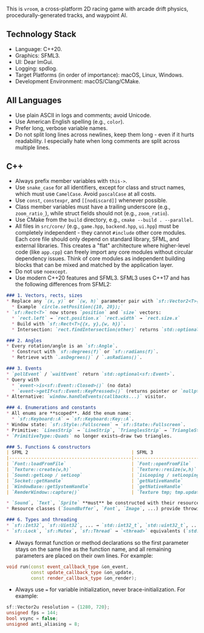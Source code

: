 This is `vroom`, a cross-platform 2D racing game with arcade drift physics, procedurally-generated tracks, and waypoint AI.

## Technology Stack
- Language: C++20.
- Graphics: SFML3.
- UI: Dear ImGui.
- Logging: spdlog.
- Target Platforms (in order of importance): macOS, Linux, Windows.
- Development Environment: macOS/Clang/CMake.

## All Languages
- Use plain ASCII in logs and comments; avoid Unicode.
- Use American English spelling (e.g., `color`).
- Prefer long, verbose variable names.
- Do not split long lines across newlines, keep them long - even if it hurts readability. I especially hate when long comments are split across multiple lines.

## C++
- Always prefix member variables with `this->`.
- Use `snake_case` for all identifiers, except for class and struct names, which must use `CamelCase`. Avoid `pascalCase` at all costs.
- Use `const`, `constexpr`, and `[[nodiscard]]` whenever possible.
- Class member variables must have a trailing underscore (e.g., `zoom_ratio_`), while struct fields should not (e.g., `zoom_ratio`).
- Use CMake from the `build` directory, e.g., `cmake --build . --parallel`.
- All files in `src/core/` (e.g., `game.hpp`, `backend.hpp`, `ui.hpp`) must be completely independent - they cannot `#include` other core modules. Each core file should only depend on standard library, SFML, and external libraries. This creates a "flat" architecture where higher-level code (like `app.cpp`) can freely import any core modules without circular dependency issues. Think of core modules as independent building blocks that can be mixed and matched by the application layer.
- Do not use `noexcept`.
- Use modern C++20 features and SFML3. SFML3 uses C++17 and has the following differences from SFML2:
```md
### 1. Vectors, rects, sizes
* Replace any `(x, y)` or `(w, h)` parameter pair with `sf::Vector2<T>{x, y}`.
  * Example `circle.setPosition({10, 20});`
* `sf::Rect<T>` now stores `position` and `size` vectors:
  * `rect.left` → `rect.position.x` `rect.width` → `rect.size.x`
  * Build with `sf::Rect<T>{{x, y},{w, h}}`.
  * Intersection: `rect.findIntersection(other)` returns `std::optional<sf::Rect<T>>`.

### 2. Angles
* Every rotation/angle is an `sf::Angle`.
  * Construct with `sf::degrees(f)` or `sf::radians(f)`.
  * Retrieve with `.asDegrees()` / `.asRadians()`.

### 3. Events
* `pollEvent` / `waitEvent` return `std::optional<sf::Event>`.
* Query with
  * `event->is<sf::Event::Closed>()` (no data)
  * `event->getIf<sf::Event::KeyPressed>()` (returns pointer or `nullptr`).
* Alternative: `window.handleEvents(callbacks...)` visitor.

### 4. Enumerations and constants
* All enums are **scoped**. Add the enum name:
  * `sf::Keyboard::A` → `sf::Keyboard::Key::A`.
* Window state: `sf::Style::Fullscreen` → `sf::State::Fullscreen`.
* Primitive: `LinesStrip` → `LineStrip`, `TrianglesStrip` → `TriangleStrip`.
* `PrimitiveType::Quads` no longer exists—draw two triangles.

### 5. Functions & constructors
| SFML 2                                      | SFML 3                    |
|---------------------------------------------|---------------------------|
| `Font::loadFromFile`                        | `Font::openFromFile`      |
| `Texture::create(w,h)`                      | `Texture::resize(w,h)`    |
| `Sound::getLoop / setLoop`                  | `isLooping / setLooping`  |
| `Socket::getHandle`                         | `getNativeHandle`         |
| `WindowBase::getSystemHandle`               | `getNativeHandle`         |
| `RenderWindow::capture()`                   | `Texture tmp; tmp.update(window); Image img = tmp.copyToImage();` |

* `Sound`, `Text`, `Sprite` **must** be constructed with their resource (`SoundBuffer`, `Font`, `Texture`)—no default constructor.
* Resource classes (`SoundBuffer`, `Font`, `Image`, ...) provide throwing file constructors (`Class{"file.ext"}`).

### 6. Types and threading
* `sf::Int32`, `sf::Uint32`, ... → `std::int32_t`, `std::uint32_t`, ...
* `sf::Lock`, `sf::Mutex`, `sf::Thread` → `<thread>` equivalents (`std::lock_guard`, `std::mutex`, `std::thread` or `std::jthread`).
```
- Always format function or method declarations so the first parameter stays on the same line as the function name, and all remaining parameters are placed on their own lines. For example:
```cpp
void run(const event_callback_type &on_event,
         const update_callback_type &on_update,
         const render_callback_type &on_render);
```
- Always use `=` for variable initialization, never brace-initialization. For example:
```cpp
sf::Vector2u resolution = {1280, 720};
unsigned fps = 144;
bool vsync = false;
unsigned anti_aliasing = 8;
```
